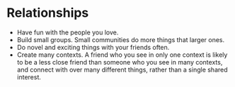 # Relationships

- Have fun with the people you love.
- Build small groups. Small communities do more things that larger ones.
- Do novel and exciting things with your friends often.
- Create many contexts. A friend who you see in only one context is likely to be a less close friend than someone who you see in many contexts, and connect with over many different things, rather than a single shared interest.

